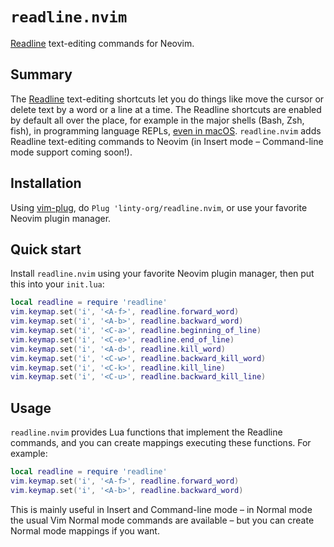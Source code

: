 # `readline.nvim`

[Readline](https://en.wikipedia.org/wiki/GNU_Readline) text-editing commands for Neovim.

## Summary

The [Readline](https://en.wikipedia.org/wiki/GNU_Readline) text-editing shortcuts let you do things like move the cursor or delete text by a word or a line at a time. The Readline shortcuts are enabled by default all over the place, for example in the major shells (Bash, Zsh, fish), in programming language REPLs, [even in macOS](https://support.apple.com/en-us/HT201236). `readline.nvim` adds Readline text-editing commands to Neovim (in Insert mode – Command-line mode support coming soon!).

## Installation

Using [vim-plug](https://github.com/junegunn/vim-plug), do `Plug 'linty-org/readline.nvim`, or use your favorite Neovim plugin manager.

## Quick start

Install `readline.nvim` using your favorite Neovim plugin manager, then put this into your `init.lua`:
```lua
local readline = require 'readline'
vim.keymap.set('i', '<A-f>', readline.forward_word)
vim.keymap.set('i', '<A-b>', readline.backward_word)
vim.keymap.set('i', '<C-a>', readline.beginning_of_line)
vim.keymap.set('i', '<C-e>', readline.end_of_line)
vim.keymap.set('i', '<A-d>', readline.kill_word)
vim.keymap.set('i', '<C-w>', readline.backward_kill_word)
vim.keymap.set('i', '<C-k>', readline.kill_line)
vim.keymap.set('i', '<C-u>', readline.backward_kill_line)
```

## Usage

`readline.nvim` provides Lua functions that implement the Readline commands, and you can create mappings executing these functions. For example:
```lua
local readline = require 'readline'
vim.keymap.set('i', '<A-f>', readline.forward_word)
vim.keymap.set('i', '<A-b>', readline.backward_word)
```
This is mainly useful in Insert and Command-line mode – in Normal mode the usual Vim Normal mode commands are available – but you can create Normal mode mappings if you want.
